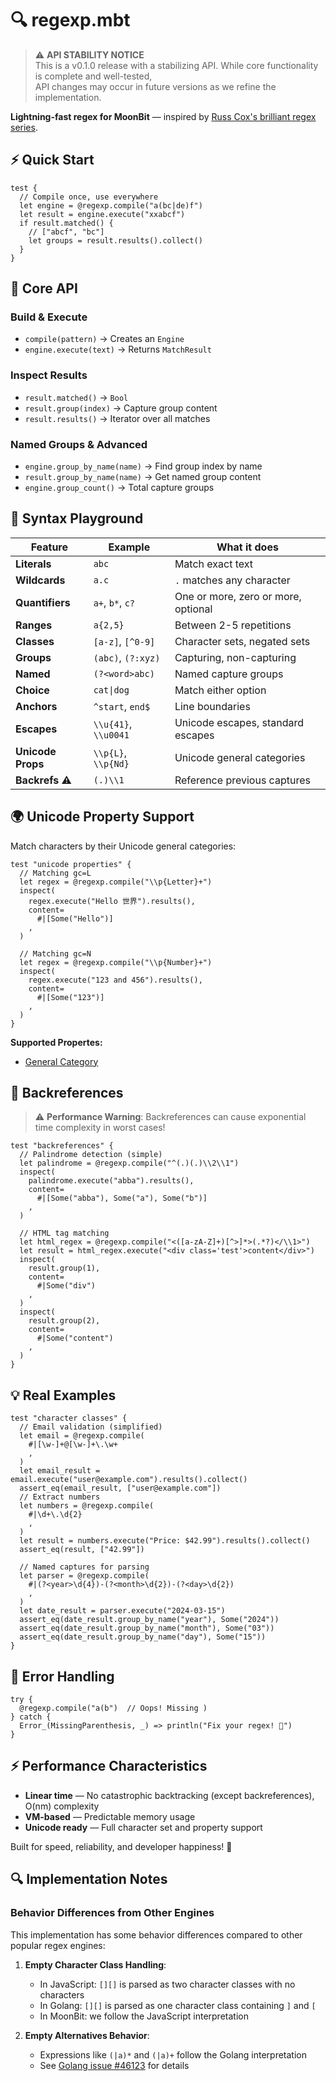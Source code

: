 # 🔍 regexp.mbt

> ⚠️ **API STABILITY NOTICE**  
> This is a v0.1.0 release with a stabilizing API. While core functionality is complete and well-tested,  
> API changes may occur in future versions as we refine the implementation.

**Lightning-fast regex for MoonBit** — inspired by
[Russ Cox's brilliant regex series](https://swtch.com/~rsc/regexp/regexp1.html).

## ⚡ Quick Start

```moonbit
test {
  // Compile once, use everywhere
  let engine = @regexp.compile("a(bc|de)f")
  let result = engine.execute("xxabcf")
  if result.matched() {
    // ["abcf", "bc"]
    let groups = result.results().collect()
  }
}
```

## 🎯 Core API

### Build & Execute

- `compile(pattern)` → Creates an `Engine`
- `engine.execute(text)` → Returns `MatchResult`

### Inspect Results

- `result.matched()` → `Bool`
- `result.group(index)` → Capture group content
- `result.results()` → Iterator over all matches

### Named Groups & Advanced

- `engine.group_by_name(name)` → Find group index by name
- `result.group_by_name(name)` → Get named group content
- `engine.group_count()` → Total capture groups

## 🎪 Syntax Playground

| Feature         | Example            | What it does                        |
| --------------- | ------------------ | ----------------------------------- |
| **Literals**    | `abc`              | Match exact text                    |
| **Wildcards**   | `a.c`              | `.` matches any character           |
| **Quantifiers** | `a+`, `b*`, `c?`   | One or more, zero or more, optional |
| **Ranges**      | `a{2,5}`           | Between 2-5 repetitions             |
| **Classes**     | `[a-z]`, `[^0-9]`  | Character sets, negated sets        |
| **Groups**      | `(abc)`, `(?:xyz)` | Capturing, non-capturing            |
| **Named**       | `(?<word>abc)`     | Named capture groups                |
| **Choice**      | `cat\|dog`         | Match either option                 |
| **Anchors**     | `^start`, `end$`   | Line boundaries                     |
| **Escapes**     | `\\u{41}`, `\\u0041` | Unicode escapes, standard escapes   |
| **Unicode Props** | `\\p{L}`, `\\p{Nd}` | Unicode general categories         |
| **Backrefs** ⚠️ | `(.)\\1`           | Reference previous captures         |

## 🌍 Unicode Property Support

Match characters by their Unicode general categories:

```moonbit
test "unicode properties" {
  // Matching gc=L
  let regex = @regexp.compile("\\p{Letter}+")
  inspect(
    regex.execute("Hello 世界").results(),
    content=
      #|[Some("Hello")]
    ,
  )

  // Matching gc=N
  let regex = @regexp.compile("\\p{Number}+")
  inspect(
    regex.execute("123 and 456").results(),
    content=
      #|[Some("123")]
    ,
  )
}
```

**Supported Propertes:**
- [General Category](https://www.unicode.org/reports/tr44/#General_Category_Values)

## 🔄 Backreferences

> ⚠️ **Performance Warning**: Backreferences can cause exponential time complexity in worst cases!

```moonbit
test "backreferences" {  
  // Palindrome detection (simple)
  let palindrome = @regexp.compile("^(.)(.)\\2\\1")
  inspect(
    palindrome.execute("abba").results(),
    content=
      #|[Some("abba"), Some("a"), Some("b")]
    ,
  )
  
  // HTML tag matching
  let html_regex = @regexp.compile("<([a-zA-Z]+)[^>]*>(.*?)</\\1>")
  let result = html_regex.execute("<div class='test'>content</div>")
  inspect(
    result.group(1),
    content=
      #|Some("div")
    ,
  )
  inspect(
    result.group(2),
    content=
      #|Some("content")
    ,
  )
}
```

## 💡 Real Examples

```moonbit
test "character classes" {
  // Email validation (simplified)
  let email = @regexp.compile(
    #|[\w-]+@[\w-]+\.\w+
    ,
  )
  let email_result = email.execute("user@example.com").results().collect()
  assert_eq(email_result, ["user@example.com"])
  // Extract numbers
  let numbers = @regexp.compile(
    #|\d+\.\d{2}
    ,
  )
  let result = numbers.execute("Price: $42.99").results().collect()
  assert_eq(result, ["42.99"])

  // Named captures for parsing
  let parser = @regexp.compile(
    #|(?<year>\d{4})-(?<month>\d{2})-(?<day>\d{2})
    ,
  )
  let date_result = parser.execute("2024-03-15")
  assert_eq(date_result.group_by_name("year"), Some("2024"))
  assert_eq(date_result.group_by_name("month"), Some("03"))
  assert_eq(date_result.group_by_name("day"), Some("15"))
}
```

## 🚨 Error Handling

```moonbit
try {
  @regexp.compile("a(b")  // Oops! Missing )
} catch {
  Error_(MissingParenthesis, _) => println("Fix your regex! 🔧")
}
```

## ⚡ Performance Characteristics

- **Linear time** — No catastrophic backtracking (except backreferences), O(nm) complexity
- **VM-based** — Predictable memory usage
- **Unicode ready** — Full character set and property support

Built for speed, reliability, and developer happiness! 🚀

## 🔍 Implementation Notes

### Behavior Differences from Other Engines

This implementation has some behavior differences compared to other popular regex engines:

1. **Empty Character Class Handling**:
   - In JavaScript: `[][]` is parsed as two character classes with no characters
   - In Golang: `[][]` is parsed as one character class containing `]` and `[`
   - In MoonBit: we follow the JavaScript interpretation

2. **Empty Alternatives Behavior**:
   - Expressions like `(|a)*` and `(|a)+` follow the Golang interpretation
   - See [Golang issue #46123](https://github.com/golang/go/issues/46123) for details
